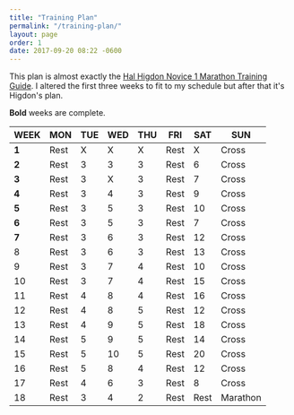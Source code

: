 ```yaml
---
title: "Training Plan"
permalink: "/training-plan/"
layout: page
order: 1
date: 2017-09-20 08:22 -0600
---
```

This plan is almost exactly the [Hal Higdon Novice 1 Marathon Training Guide](http://www.halhigdon.com/training/51137/Marathon-Novice-1-Training-Program). I altered the first three weeks to fit to my schedule but after that it's Higdon's plan.

**Bold** weeks are complete.

| WEEK | MON  | TUE | WED | THU | FRI  | SAT  | SUN      |
|------|------|-----|-----|-----|------|------|----------|
| **1**    | Rest | X   | X   | X   | Rest | X    | Cross    |
| **2**    | Rest | 3   | 3   | 3   | Rest | 6    | Cross    |
| **3**    | Rest | 3   | X   | 3   | Rest | 7    | Cross    |
| **4**    | Rest | 3   | 4   | 3   | Rest | 9    | Cross    |
| **5**    | Rest | 3   | 5   | 3   | Rest | 10   | Cross    |
| **6**    | Rest | 3   | 5   | 3   | Rest | 7    | Cross    |
| **7**    | Rest | 3   | 6   | 3   | Rest | 12   | Cross    |
| 8    | Rest | 3   | 6   | 3   | Rest | 13   | Cross    |
| 9    | Rest | 3   | 7   | 4   | Rest | 10   | Cross    |
| 10   | Rest | 3   | 7   | 4   | Rest | 15   | Cross    |
| 11   | Rest | 4   | 8   | 4   | Rest | 16   | Cross    |
| 12   | Rest | 4   | 8   | 5   | Rest | 12   | Cross    |
| 13   | Rest | 4   | 9   | 5   | Rest | 18   | Cross    |
| 14   | Rest | 5   | 9   | 5   | Rest | 14   | Cross    |
| 15   | Rest | 5   | 10  | 5   | Rest | 20   | Cross    |
| 16   | Rest | 5   | 8   | 4   | Rest | 12   | Cross    |
| 17   | Rest | 4   | 6   | 3   | Rest | 8    | Cross    |
| 18   | Rest | 3   | 4   | 2   | Rest | Rest | Marathon |
